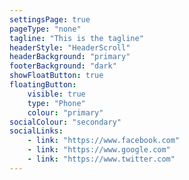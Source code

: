```yaml
---
settingsPage: true
pageType: "none"
tagline: "This is the tagline"
headerStyle: "HeaderScroll"
headerBackground: "primary"
footerBackground: "dark"
showFloatButton: true
floatingButton:
    visible: true
    type: "Phone"
    colour: "primary"
socialColour: "secondary"
socialLinks:
    - link: "https://www.facebook.com"
    - link: "https://www.google.com"
    - link: "https://www.twitter.com"
---
```


